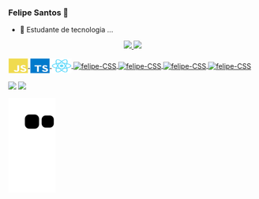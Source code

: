 ### Felipe Santos 👋

- 🔭 Estudante de tecnologia ...

<div align="center">
  <a href="https://github.com/felipesantos22">
  <img height="150em" src="https://github-readme-stats.vercel.app/api?username=felipesantos22&show_icons=true&theme=dark&include_all_commits=true&count_private=true"/>
  <img height="150em" src="https://github-readme-stats.vercel.app/api/top-langs/?username=felipesantos22&layout=compact&langs_count=7&theme=dark"/>
</div>  

<div style="display: inline_block"><br>  
  <img align="center" alt="felipe-Js" height="30" width="40" src="https://raw.githubusercontent.com/devicons/devicon/master/icons/javascript/javascript-plain.svg">
  <img align="center" alt="felipe-Ts" height="30" width="40" src="https://raw.githubusercontent.com/devicons/devicon/master/icons/typescript/typescript-plain.svg">
  <img align="center" alt="felipe-React" height="30" width="40" src="https://raw.githubusercontent.com/devicons/devicon/master/icons/react/react-original.svg">    
  <img align="center" alt="felipe-CSS" height="30" width="40" src="https://cdn.jsdelivr.net/gh/devicons/devicon/icons/nodejs/nodejs-original.svg">
  <img align="center" alt="felipe-CSS" height="30" width="40" img src="https://cdn.jsdelivr.net/gh/devicons/devicon/icons/java/java-original.svg">
  <img align="center" alt="felipe-CSS" height="30" width="40" src="https://cdn.jsdelivr.net/gh/devicons/devicon/icons/mysql/mysql-original.svg">
  <img align="center" alt="felipe-CSS" height="30" width="40" img src="https://cdn.jsdelivr.net/gh/devicons/devicon/icons/spring/spring-original-wordmark.svg" >
</div>   
<div>  
  <br>  
 <!--<a href="https://instagram.com/felipevsantos90" target="_blank"><img src="https://img.shields.io/badge/-Instagram-%23E4405F?style=for-the-badge&logo=instagram&logoColor=white" target="_blank"></a> -->
  <a href = "mailto:felipevs2018@gmail.com"><img src="https://img.shields.io/badge/-Gmail-%23333?style=for-the-badge&logo=gmail&logoColor=white" target="_blank"></a>
  <a href="https://www.linkedin.com/in/www.linkedin.com/in/felipe-santos-159a29244" target="_blank"><img src="https://img.shields.io/badge/-LinkedIn-%230077B5?style=for-the-badge&logo=linkedin&logoColor=white" target="_blank"></a> 
 
  ![Snake animation](https://github.com/felipesantos22/felipesantos22/blob/output/github-contribution-grid-snake.svg)
 
</div>

